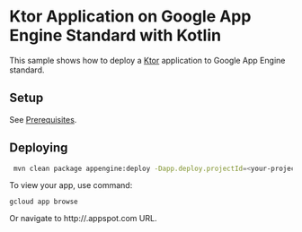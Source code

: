 # Ktor Application on Google App Engine Standard with Kotlin

This sample shows how to deploy a [Ktor](https://ktor.io/)
application to Google App Engine standard.

## Setup

See [Prerequisites](../README.md#Prerequisites).

## Deploying

```bash
 mvn clean package appengine:deploy -Dapp.deploy.projectId=<your-project-id>
```

To view your app, use command:
```
gcloud app browse
```
Or navigate to http://<project-id>.appspot.com URL.
